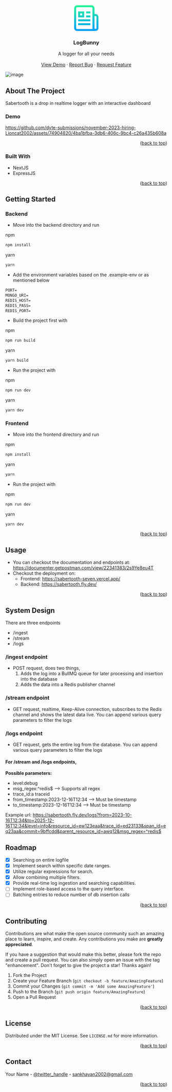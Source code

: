 <div align="center">
  <a href="https://github.com/github_username/repo_name">
    <img src="images/logo.png" alt="Logo" width="80" height="80">
  </a>

<h3 align="center">LogBunny</h3>

  <p align="center">
    A logger for all your needs
    <br />
    <br />
    <a href="https://github.com/github_username/repo_name">View Demo</a>
    ·
    <a href="https://github.com/dyte-submissions/november-2023-hiring-Lioncat2002/issues">Report Bug</a>
    ·
    <a href="https://github.com/dyte-submissions/november-2023-hiring-Lioncat2002/issues">Request Feature</a>
  </p>
</div>

![image](https://github.com/dyte-submissions/november-2023-hiring-Lioncat2002/assets/74904820/26d87796-7c20-471d-8f69-d50d3132a37b)

<!-- ABOUT THE PROJECT -->
## About The Project
Sabertooth is a drop in realtime logger with an interactive dashboard

### Demo


https://github.com/dyte-submissions/november-2023-hiring-Lioncat2002/assets/74904820/4ba1bfba-3db6-406c-9bc4-c26a435b608a



<p align="right">(<a href="#readme-top">back to top</a>)</p>



### Built With

- NextJS
- ExpressJS

<p align="right">(<a href="#readme-top">back to top</a>)</p>



<!-- GETTING STARTED -->
## Getting Started

### Backend
- Move into the backend directory and run
  
npm
  ```sh
  npm install
  ```
yarn
  ```sh
  yarn
  ```
- Add the environment variables based on the .example-env or as mentioned below
```env
PORT=
MONGO_URI=
REDIS_HOST=
REDIS_PASS=
REDIS_PORT=
```
- Build the project first with

npm
  ```sh
  npm run build
  ```
yarn
  ```sh
  yarn build
  ```
- Run the project with

npm
  ```sh
  npm run dev
  ```
yarn
  ```sh
  yarn dev
  ```

### Frontend
- Move into the frontend directory and run
  
npm
  ```sh
  npm install
  ```
yarn
  ```sh
  yarn
  ```
- Run the project with

npm
  ```sh
  npm run dev
  ```
yarn
  ```sh
  yarn dev
  ```
<p align="right">(<a href="#readme-top">back to top</a>)</p>



<!-- USAGE EXAMPLES -->
## Usage

- You can checkout the documentation and endpoints at:
https://documenter.getpostman.com/view/22341383/2s9Ye8eu4T
- Checkout the deployment on:
    - Frontend: https://sabertooth-seven.vercel.app/
    - Backend: https://sabertooth.fly.dev/

<p align="right">(<a href="#readme-top">back to top</a>)</p>

## System Design
There are three endpoints
- /ingest
- /stream
- /logs
### /ingest endpoint
  - POST request, does two things,
      1. Adds the log into a BullMQ queue for later processing and insertion into the database
      2. Adds the data into a Redis publisher channel
### /stream endpoint
  - GET request, realtime, Keep-Alive connection, subscribes to the Redis channel and shows the latest data live. You can append various query parameters to filter the logs
### /logs endpoint
  - GET request, gets the entire log from the database. You can append various query parameters to filter the logs

#### For **/stream** and **/logs** endpoints,

**Possible parameters:**
- level:debug
- msg_regex:^redis$ --> Supports all regex
- trace_id:a traceid
- from_timestamp:2023-12-16T12:34 --> Must be timestamp
- to_timestamp:2023-12-16T12:34 --> Must be timestamp

Example url: https://sabertooth.fly.dev/logs?from=2023-10-16T12:34&to=2025-12-16T12:34&level=info&resource_id=ew123eaa&trace_id=ed23133&span_id=eq23aa&commit=9bffcdd&parent_resource_id=awq12&msg_regex=^redis$

<!-- ROADMAP -->
## Roadmap

- [x] Searching on entire logfile
- [x] Implement search within specific date ranges.
- [x] Utilize regular expressions for search.
- [x] Allow combining multiple filters.
- [x] Provide real-time log ingestion and searching capabilities.
- [ ] Implement role-based access to the query interface.
- [ ] Batching entries to reduce number of db insertion calls

<p align="right">(<a href="#readme-top">back to top</a>)</p>



<!-- CONTRIBUTING -->
## Contributing

Contributions are what make the open source community such an amazing place to learn, inspire, and create. Any contributions you make are **greatly appreciated**.

If you have a suggestion that would make this better, please fork the repo and create a pull request. You can also simply open an issue with the tag "enhancement".
Don't forget to give the project a star! Thanks again!

1. Fork the Project
2. Create your Feature Branch (`git checkout -b feature/AmazingFeature`)
3. Commit your Changes (`git commit -m 'Add some AmazingFeature'`)
4. Push to the Branch (`git push origin feature/AmazingFeature`)
5. Open a Pull Request

<p align="right">(<a href="#readme-top">back to top</a>)</p>



<!-- LICENSE -->
## License

Distributed under the MIT License. See `LICENSE.md` for more information.

<p align="right">(<a href="#readme-top">back to top</a>)</p>



<!-- CONTACT -->
## Contact

Your Name - [@twitter_handle]([https://twitter.com/twitter_handle](https://twitter.com/LionCatDev2002)) - sankhayan2002@gmail.com

<p align="right">(<a href="#readme-top">back to top</a>)</p>
